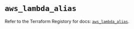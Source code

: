 # `aws_lambda_alias`

Refer to the Terraform Registory for docs: [`aws_lambda_alias`](https://registry.terraform.io/providers/hashicorp/aws/5.8.0/docs/resources/lambda_alias).
